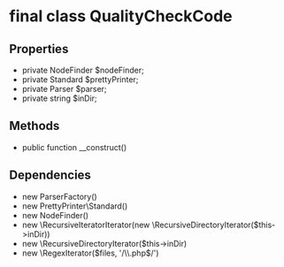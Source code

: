 # final class QualityCheckCode
## Properties
- private NodeFinder $nodeFinder;- private Standard $prettyPrinter;- private Parser $parser;- private string $inDir;
## Methods
- public function __construct()
## Dependencies
- new ParserFactory()- new PrettyPrinter\Standard()- new NodeFinder()- new \RecursiveIteratorIterator(new \RecursiveDirectoryIterator($this->inDir))- new \RecursiveDirectoryIterator($this->inDir)- new \RegexIterator($files, '/\\.php$/')
